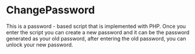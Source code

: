 # ChangePassword
This is a password - based script that is implemented with PHP. Once you enter the script you can create a new password and it can be the password generated as your old password, after entering the old password, you can unlock your new password.
